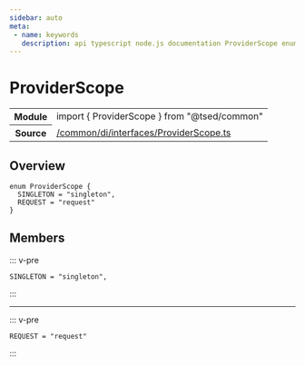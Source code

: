 ```yaml
---
sidebar: auto
meta:
 - name: keywords
   description: api typescript node.js documentation ProviderScope enum
---
```

# ProviderScope <Badge text="Enum" type="enum"/>
<!-- Summary -->
<section class="symbol-info"><table class="is-full-width"><tbody><tr><th>Module</th><td><div class="lang-typescript"><span class="token keyword">import</span> { ProviderScope }&nbsp;<span class="token keyword">from</span>&nbsp;<span class="token string">"@tsed/common"</span></div></td></tr><tr><th>Source</th><td><a href="https://github.com/Romakita/ts-express-decorators/blob/v4.30.2/src//common/di/interfaces/ProviderScope.ts#L0-L0">/common/di/interfaces/ProviderScope.ts</a></td></tr></tbody></table></section>

<!-- Overview -->
## Overview


<pre><code class="typescript-lang "><span class="token keyword">enum</span> ProviderScope <span class="token punctuation">{</span>
  SINGLETON<span class="token punctuation"> = </span><span class="token string">"singleton"</span><span class="token punctuation">,</span>
  REQUEST<span class="token punctuation"> = </span><span class="token string">"request"</span>
<span class="token punctuation">}</span></code></pre>



<!-- Members -->




## Members


::: v-pre

<div class="method-overview">
<pre><code class="typescript-lang ">SINGLETON<span class="token punctuation"> = </span><span class="token string">"singleton"</span><span class="token punctuation">,</span></code></pre>

</div>



:::



***



::: v-pre

<div class="method-overview">
<pre><code class="typescript-lang ">REQUEST<span class="token punctuation"> = </span><span class="token string">"request"</span></code></pre>

</div>



:::